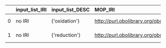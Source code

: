 |    | input_list_IRI   | input_list_DESC   | MOP_IRI                                    | MOP_DESC               |
|---:|:-----------------|:------------------|:-------------------------------------------|:-----------------------|
|  0 | no IRI           | {'oxidation'}     | http://purl.obolibrary.org/obo/MOP_0000568 | {'label': 'oxidation'} |
|  1 | no IRI           | {'reduction'}     | http://purl.obolibrary.org/obo/MOP_0000569 | {'label': 'reduction'} |